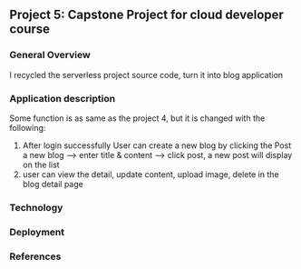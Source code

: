 ## Project 5: Capstone Project for cloud developer course
### General Overview
I recycled the serverless project source code, turn it into blog application
### Application description
Some function is as same as the project 4, but it is changed with the following:
1. After login successfully User can create a new blog by clicking the Post a new blog --> enter title & content --> click post, a new post will display on the list
2. user can view the detail, update content, upload image, delete in the blog detail page

### Technology


### Deployment

### References
